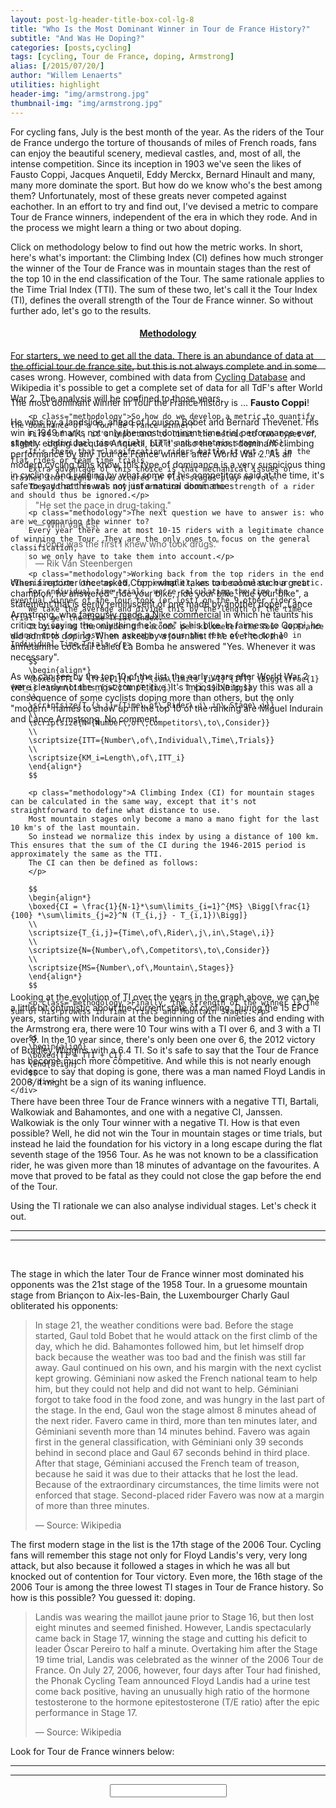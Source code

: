 ```yaml
---
layout: post-lg-header-title-box-col-lg-8
title: "Who Is the Most Dominant Winner in Tour de France History?"
subtitle: "And Was He Doping?"
categories: [posts,cycling]
tags: [cycling, Tour de France, doping, Armstrong]
alias: [/2015/07/20/]
author: "Willem Lenaerts"
utilities: highlight
header-img: "img/armstrong.jpg"
thumbnail-img: "img/armstrong.jpg"
---
```

<!--<script type="text/javascript" src="/js/jQuery/jquery-1.11.1.min.js"></script>-->
<link rel="stylesheet" type="text/css" href="/css/custom.css" />
<link rel="stylesheet" type="text/css" href="/css/bootstrap.table.css" />
<link rel="stylesheet" type="text/css" href="/css/projects/tdf/tdf.css" />
<script src="/js/moment/moment.js"></script>

<link rel="stylesheet" href="//code.jquery.com/ui/1.11.4/themes/smoothness/jquery-ui.css">
<script src="/js/jQuery-ui/jquery-ui.min.js"></script>

<!--Javascript scatter plot-->
<script src="/js/highcharts/highcharts.js"></script>
<script src="/js/tdf/tdf-scatterplot.js"></script>

<!-- mathjax config similar to math.stackexchange -->
<script type="text/x-mathjax-config">
MathJax.Hub.Config({
  jax: ["input/TeX", "output/HTML-CSS"],
  displayAlign: "left",
  tex2jax: {
    inlineMath: [ ['$', '$'] ],
    displayMath: [ ['$$', '$$']],
    processEscapes: true,
    skipTags: ['script', 'noscript', 'style', 'textarea', 'pre', 'code']
  },
  messageStyle: "none",
  "HTML-CSS": { preferredFont: "TeX", availableFonts: ["STIX","TeX"] }
});
</script>
<script src="http://cdn.mathjax.org/mathjax/latest/MathJax.js?config=TeX-AMS_HTML" type="text/javascript"></script>

<!--Autocomplete-->
<script src="http://yui.yahooapis.com/3.18.1/build/yui/yui-min.js"></script>

<script>
  // {#On document ready, load stuff#}
  tdf_table = {{ site.data.tdf.tdf_table | jsonify }}
  stage_table = {{ site.data.tdf.stage_table | jsonify }}
  scatterplot_tdf = {{ site.data.tdf.scatter_plot_tdf | jsonify }}
  x_axis_tdf = {{ site.data.tdf.x_axis_tdf | jsonify }}
  y_axis_tdf = {{ site.data.tdf.y_axis_tdf | jsonify }}
  winners_tdf = {{ site.data.tdf.winners_tdf | jsonify }}
  rpi = {{ site.data.tdf.rpi | jsonify }}
  ci = {{ site.data.tdf.ci | jsonify }}
  tti = {{ site.data.tdf.tti | jsonify }}
</script>
<script>
</script>
<script>
$(window).resize(function() {
  $('#tdf-table').bootstrapTable('resetView')
  $('#stage-table').bootstrapTable('resetView')
})
  $( document ).ready(function() {
    // Accordion Methodology
    // $("#accordion").accordion();
    // Name selected for tdf SI chart
    name_selected = ""
    search = 0
    // Add 3 attributes to input form (this eliminates need for label to ask for "name?")
        $('#input_name_tdf').attr("value","Search for TdF Rider");
        $('#input_name_tdf').attr("onfocus","make_blank(this);");
        $('#input_name_tdf').attr("onblur","restore_placeholder(this);");

        // HTML template string
        var nameTemplate =
                '<div class="autocomplete_results">' +
                '{naam}' +
                '</div>';

        YUI().use('autocomplete', 'autocomplete-filters', 'autocomplete-highlighters', function (Y) {
            function nameFormatter(query, results) {
                // Iterate over the array of name result objects and return an
                // array of HTML strings.
                return Y.Array.map(results, function (result) {
                    var naam = result.raw;

                    // Use string substitution to fill out the name template and
                    // return an HTML string for this result.
                    return Y.Lang.sub(nameTemplate, {
                        naam: naam
                    });
                });
            }
            Y.one('#input_name_tdf').plug(Y.Plugin.AutoComplete, {
                resultFormatter : nameFormatter,
                resultFilters    : 'phraseMatch',
                resultHighlighter: 'phraseMatch',
                source           : winners_tdf ,
                maxResults: 5,
                minQueryLength: 3
            });
            
    });
    
    // Initialize Charts
    rpi_chart(rpi)
    ScatterPlotTdF_total(scatterplot_tdf,x_axis_tdf,y_axis_tdf, name_selected)
    
    // Create tables
    $.ajax({
        url: "/js/bootstrap.table.js",
        dataType: 'script',
        // success: success,
        // async: false
      }).done(function() {
    
    // TdF Table
    // Year, TourWinner, TimeTrialIndex, ClimbIndex, RelativePowerIndex
    table_string = "<table id='tdf-table' class='tdf-table' data-height='500' data-search='true' data-sort-name='RelativePowerIndex' data-sort-order='desc'>"+"<thead><tr>" + 
                    "<th data-field='Year' class='col-lg-2' data-sortable='true'>Year</th>" + 
                    "<th data-field='TourWinner' class='col-lg-4' data-sortable='true'>Tour Winner</th>" + 
                    "<th data-field='TimeTrialIndex' class='col-lg-2' data-sortable='true'>TTI</th>" + 
                    "<th data-field='ClimbIndex' class='col-lg-2' data-sortable='true'>CI</th>" + 
                    "<th data-field='RelativePowerIndex' class='col-lg-2' data-sortable='true'>TI</th>" +
                    "</tr></thead>" + "</table>"
                    
    $("#tdf-table-wrapper").append(table_string)    

    // Initialize table
    $('#tdf-table').bootstrapTable({
        data: tdf_table
        // height: 200
    });
    
    // Stage Table
    // Year, Date, TourWinner, Stage, Type, RelativePowerIndexperStage
    table_string = "<table id='stage-table' class='stage-table' data-height='500' data-search='true' data-sort-name='RelativePowerIndexperStage' data-sort-order='desc'>"+"<thead><tr>" + 
                    "<th data-field='Year' class='col-lg-1' data-sortable='true'>Year</th>" + 
                    "<th data-field='Stage' class='col-lg-1' data-sortable='true'>Stage</th>" + 
                    // "<th data-field='Date' class='col-lg-2' data-sortable='true'>Date</th>" + 
                    "<th data-field='TourWinner' class='col-lg-8' data-sortable='true'>Tour Winner</th>" + 
                    "<th data-field='Type' class='col-lg-1' data-sortable='true'>Type</th>" + 
                    "<th data-field='RelativePowerIndexperStage' class='col-lg-1' data-sortable='true'>TIs</th>" +
                    "</tr></thead>" + "</table>"
                    
    $("#stage-table-wrapper").append(table_string)    

    // Initialize table
    $('#stage-table').bootstrapTable({
        data: stage_table
        // height: 200
    });
});

});
</script>
<script>
function naamClick() {
  search = 1
    // Check if names in library
    name_selected = $("#input_name_tdf").val()
    
    if (winners_tdf.indexOf(name_selected) == -1) {
      name_selected = ""
        return;
    }  
    
    // Show results    
    ScatterPlotTdF_total(scatterplot_tdf,x_axis_tdf,y_axis_tdf, name_selected)
   
}
</script>
<script>
    function make_blank (oInput)
    {
        if (!('placeholder' in oInput))
            oInput.placeholder = oInput.value;
        if (oInput.value != oInput.placeholder)
            oInput.value = '';
    }

    function restore_placeholder (oInput)
    {
        if (search == 0) {
            if (oInput.value == '' && 'placeholder' in oInput)
                oInput.value = 'Search for TdF Rider';
        } else {
             if (oInput.value == '' && 'placeholder' in oInput)
                oInput.value = name_selected;           
        }
    }
</script>
<!--Explanation about methodology-->
For cycling fans, July is the best month of the year. 
As the riders of the Tour de France undergo the torture of thousands of miles of French roads, fans can enjoy the beautiful scenery, medieval castles, and, most of all, the intense competition.
Since its inception in 1903 we've seen the likes of Fausto Coppi, Jacques Anquetil, Eddy Merckx, Bernard Hinault and many, many more dominate the sport. 
But how do we know who's the best among them? Unfortunately, most of these greats never competed against eachother.
In an effort to try and find out, I've devised a metric to compare Tour de France winners, independent of the era in which they rode.
And in the process we might learn a thing or two about doping.

Click on methodology below to find out how the metric works. 
In short, here's what's important:
the Climbing Index (CI) defines how much stronger the winner of the Tour de France was in mountain stages than the rest of the top 10 in the end classification of the Tour.
The same rationale applies to the Time Trial Index (TTI).
The sum of these two, let's call it the Tour Index (TI), defines the overall strength of the Tour de France winner.
So without further ado, let's go to the results.

<div class="panel-group" id="accordion" role="tablist" aria-multiselectable="true">
  <div class="panel panel-default">
    <div class="panel-heading" role="tab" id="headingOne">
      <a class="collapsed" role="button" data-toggle="collapse" data-parent="#accordion" href="#collapseOne" aria-expanded="false" aria-controls="collapseOne">
        <h4 class="panel-title" style="text-align:center;">
          Methodology
        </h4>
      </a>
    </div>
    <div id="collapseOne" class="panel-collapse collapse" role="tabpanel" aria-labelledby="headingOne" aria-expanded="false" style="height: 0px;">
      <div class="panel-body">
        <p class="methodology">For starters, we need to get all the data.
        There is an abundance of data at <a href="http://www.letour.fr/us/" style="text-decoration:underline;color:inherit;">the official tour de france site</a>, but this is not always complete and in some cases wrong.
        However, combined with data from <a href="https://www.cyclingdatabase.com/" style="text-decoration:underline;color:inherit;">Cycling Database</a> and Wikipedia it's possible to get a complete set of data for all TdF's after World War 2.
        The analysis will be confined to those years.
        </p>
        
        <p class="methodology">So how do we develop a metric to quantify the dominance of a Tour de France winner?
        First of all, it's important to limit the metric to two types of stages: individual time trials (ITT) and mountain stages (MS).
        It's there that classification riders battle it out, not in the flat rides or team time trials.
        Extra advantage of this choice is that mechanical issues or crashes that might have occured in flat stages play no role. 
        They do not reveal any information about the strength of a rider and should thus be ignored.</p>
        
        <p class="methodology">The next question we have to answer is: who are we comparing the winner to? 
        Every year there are at most 10-15 riders with a legitimate chance of winning the Tour. They are the only ones to focus on the general classification, 
        so we only have to take them into account.</p> 
        
        <p class="methodology">Working back from the top riders in the end classification (the top 10, for example), we can calculate our metric.
        For sndividual time trials, we're calculating the time the eventual winner of the Tour took (or lost) on the 9 other riders. 
        We take the average and divide this by the length of the time trial to get the Time Trial Index.
        It gives us the number of seconds per kilometer the Tour de France winner took (or lost) on average versus the rest of the top 10 in Individual Time Trials.</p>
        
        $$
        \begin{align*}
        \boxed{TTI = \frac{1}{N-1}*\sum\limits_{i=1}^{ITT} \Bigg[\frac{1}{KM_i} *\sum\limits_{j=2}^N (T_{i,j} - T_{i,1})\Bigg]}
        \\
        \scriptsize{T_{i,j}={Time\,of\,Rider\,j\,in\,Stage\,i}}
        \\
        \scriptsize{N={Number\,of\,Competitors\,to\,Consider}}
        \\
        \scriptsize{ITT={Number\,of\,Individual\,Time\,Trials}}
        \\
        \scriptsize{KM_i=Length\,of\,ITT_i}
        \end{align*}
        $$
        
        <p class="methodology">A Climbing Index (CI) for mountain stages can be calculated in the same way, except that it's not straightforward to define what distance to use.
        Most mountain stages only become a mano a mano fight for the last 10 km's of the last mountain.
        So instead we normalize this index by using a distance of 100 km. This ensures that the sum of the CI during the 1946-2015 period is approximately the same as the TTI.
        The CI can then be defined as follows:
        </p>
        
        $$
        \begin{align*}
        \boxed{CI = \frac{1}{N-1}*\sum\limits_{i=1}^{MS} \Bigg[\frac{1}{100} *\sum\limits_{j=2}^N (T_{i,j} - T_{i,1})\Bigg]}
        \\
        \scriptsize{T_{i,j}={Time\,of\,Rider\,j\,in\,Stage\,i}}
        \\
        \scriptsize{N={Number\,of\,Competitors\,to\,Consider}}
        \\
        \scriptsize{MS={Number\,of\,Mountain\,Stages}}
        \end{align*}
        $$
        
        <p class="methodology">Finally, the strength of the winner is the sum of his prowess in Time Trials and Mountain Stages:</p>
        
        
        $$
        \begin{align}
        \boxed{TI = TTI + CI}
        \end{align}
        $$
        </div>
    </div>
  </div>
</div>

<hr style="border-width:3px">
<hr style="border-width:3px">

<div id="tdf-table-wrapper"></div>
<br clear = "all">

<!--Explanation about stages-->
The most dominant winner in Tour the France history is ... **Fausto Coppi**!

He wins by a landslide, ahead of Louison Bobet and Bernard Thevenet. 
His win in 1949 marks not only the most dominant time trial performance ever, slightly edging Jacques Anquetil,
but it's also the most dominant climbing performance by any Tour de France winner after World War 2.
As all modern cycling fans know, this type of dominance is a very suspicious thing in cycling.
And judging by what some of his competitors said at the time, it's safe to say that this was not just a natural dominance:

> "He set the pace in drug-taking."
>
> — Wim Van Est

> "Coppi was the first I knew who took drugs."
>
> — Rik Van Steenbergen

When a reporter once asked Coppi what it takes to become such a great champion, he answered
"ride your bike, ride your bike, ride your bike", a statement that is eerily reminiscent of one made by another doper, Lance Armstrong,
who <a href="https://www.youtube.com/watch?v=MIl5RxhLZ5Uin" style="text-decoration:underline;color:inherit;">famously made a Nike commercial</a> in which he taunts his critics by saying the only thing he's "on" is his bike.
In fairness to Coppi, he did admit to doping. When asked by a journalist if he ever took the amfetamine cocktail called La Bomba he answered "Yes. Whenever it was necessary".

As we can see by the top 10 of the list, the early years after World War 2 were clearly not the most competitive.
It's impossible to say this was all a consequence of some cyclists doping more than others, 
but the only "modern" names to show up in the top 10 of the ranking are Miguel Indurain and Lance Armstrong. No comment.

<div id="rpi-container" style="min-width: 310px; height: 400px; max-width: 800px; margin: 0 auto"></div>

Looking at the evolution of TI over the years in the graph above, we can be a little bit optimistic about the current state of cycling.
During the 15 EPO years, starting with Indurain at the beginning of the nineties and ending with the Armstrong era,
there were 10 Tour wins with a TI over 6, and 3 with a TI over 9.
In the 10 year since, there's only been one over 6, the 2012 victory of Bradley Wiggins with a 6.4 TI.
So it's safe to say that the Tour de France has become much more competitive.
And while this is not nearly enough evidence to say that doping is gone, there was a man named Floyd Landis in 2006, it might be a sign of its waning influence.

There have been three Tour de France winners with a negative TTI, Bartali, Walkowiak and Bahamontes, and one with a negative CI, Janssen.
Walkowiak is the only Tour winner with a negative TI. How is that even possible? Well, he did not win the Tour in mountain stages or time trials, but instead he 
laid the foundation for his victory in a long escape during the flat seventh stage of the 1956 Tour. As he was not known to be a classification rider, 
he was given more than 18 minutes of advantage on the favourites. A move that proved to be fatal as they could not close the gap before the end of the Tour.

Using the TI rationale we can also analyse individual stages. Let's check it out.

<hr style="border-width:3px">
<hr style="border-width:3px">

<div id="stage-table-wrapper"></div>
<br clear = "all">

The stage in which the later Tour de France winner most dominated his opponents was the 21st stage of the 1958 Tour.
In a gruesome mountain stage from Briançon to Aix-les-Bain, the Luxembourger Charly Gaul obliterated his opponents:

> In stage 21, the weather conditions were bad. 
Before the stage started, Gaul told Bobet that he would attack on the first climb of the day, which he did. 
Bahamontes followed him, but let himself drop back because the weather was too bad and the finish was still far away. 
Gaul continued on his own, and his margin with the next cyclist kept growing. 
Géminiani now asked the French national team to help him, but they could not help and did not want to help. 
Géminiani forgot to take food in the food zone, and was hungry in the last part of the stage. 
In the end, Gaul won the stage almost 8 minutes ahead of the next rider.
Favero came in third, more than ten minutes later, and Géminiani seventh more than 14 minutes behind. 
Favero was again first in the general classification, with Géminiani only 39 seconds behind in second place and Gaul 67 seconds behind in third place. 
After that stage, Géminiani accused the French team of treason, because he said it was due to their attacks that he lost the lead. 
Because of the extraordinary circumstances, the time limits were not enforced that stage. Second-placed rider Favero was now at a margin of more than three minutes.
>
>  — Source: Wikipedia

The first modern stage in the list is the 17th stage of the 2006 Tour. 
Cycling fans will remember this stage not only for Floyd Landis's very, very long attack, 
but also because it followed a stages in which he was all but knocked out of contention for Tour victory.
Even more, the 16th stage of the 2006 Tour is among the three lowest TI stages in Tour de France history.
So how is this possible? You guessed it: doping.


> Landis was wearing the maillot jaune prior to Stage 16, but then lost eight minutes and seemed finished. 
However, Landis spectacularly came back in Stage 17, winning the stage and cutting his deficit to leader Óscar Pereiro to half a minute. 
Overtaking him after the Stage 19 time trial, Landis was celebrated as the winner of the 2006 Tour de France.
On July 27, 2006, however, four days after Tour had finished, the Phonak Cycling Team announced Floyd Landis had a urine test come back positive, 
having an unusually high ratio of the hormone testosterone to the hormone epitestosterone (T/E ratio) after the epic performance in Stage 17.
>
> — Source: Wikipedia

Look for Tour de France winners below:

<hr style="border-width:3px">
<hr style="border-width:3px">

<div id="input_row" class="row" style="text-align:center;">
    <div id = "input_naam_wrapper" class="col-lg-12 col-lg-offset-0 col-sm-12 col-xs-12">
        <form>
            <input id="input_name_tdf" type="text" style="text-align:center;font-weight:bold;"/>
            <input id="input_name_tdf_button" type="submit" onclick="naamClick()" style="position: absolute; left: -9999px; width: 1px; height: 1px;"/>
        </form>
    </div>
</div>
<br>
<div id="tdf-scatterplot-container" style="min-width: 310px; height: 400px; max-width: 800px; margin: 0 auto"></div>

<!--With the omerta still very much a thing in the professional peloton, it's impossible to know all the intricacies of doping in cycling.-->
<!--What we can do is analyze how much a winner is dominating his peers, so that's the basis of the analysis.-->
<!--So apart from learning who the best cyclists in Tour de France history are, this analysis might tell us something about the state of cycling in 2015.-->
<!--Is it true that doping is still prevalent and influencing the race?-->



<!--Speaking of doping, notice that I'm not mentioning Lance Armstrong and several others who've been implicated in doping scandals.-->
<!--Heck, even most of the names I did mention above have their doping stories.-->
<!--Doping is a problem in every sport, but more so in an endurance sport like cycling.-->
<!--For fans, there were always three ways to deal with this:-->

<!--1. Assume there's no doping.-->
<!--2. Assume there's doping but, since everybody is using it, it's not a game changer. The winner is still the best cyclist, doping or no doping.-->
<!--3. Assume there's doping and assume it's influencing who's winning, but watch the Tour de France anyway.-->

<!--For any fan with a functioning memory, option one is not realistic. But for a long time option two was the subconscience argument many people made to keep watching and enjoying the sport.-->
<!--Even when Lance Armstrong suddenly reinvented himself as a classification rider, or when Bjarne Riis started dropping actual climbers in mountain stages.-->
<!--But then the Armstrong story broke and everyone realized that, to quote Animal Farm, all cyclists are equal, but some are more equal than others.-->
<!--We now know that the "professionality" of a doping program and the risks some cyclists are willing to take do have a big influence on the outcome of races.-->
<!--So collectively, cycling fans are now stuck with option three.-->
<!--This will also be the underlying rationale behind the analysis here. -->
<!--By developing a metric to quantify how much a rider is dominating his contemporaries we can not only compare riders across different decades, -->
<!--the main focus of this article, but we can also analyze the correlation between performances and known doping abuses.-->
<!--Because as all cycling lovers know: extreme dominance is a very suspicious thing in cycling.-->